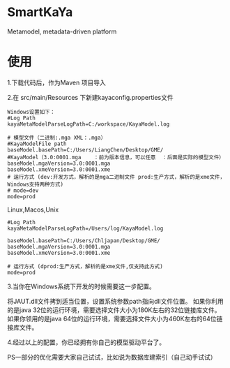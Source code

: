 # SmartKaYa
Metamodel, metadata-driven platform
# 使用
1.下载代码后，作为Maven 项目导入

2.在 src/main/Resources 下新建kayaconfig.properties文件

	Windows设置如下：
	#Log Path
	kayaMetaModelParseLogPath=C:/workspace/KayaModel.log
	
	# 模型文件（二进制:.mga XML：.mga）
	#KayaModelFile path
	baseModel.basePath=C:/Users/LiangChen/Desktop/GME/
	#KayaModel（3.0:0001.mga    ：前为版本信息，可以任意  ：后面是实际的模型文件）
	baseModel.mgaVersion=3.0:0001.mga
	baseModel.xmeVersion=3.0:0001.xme
	# 运行方式 (dev:开发方式，解析的是mga二进制文件 prod:生产方式，解析的是xme文件，Windows支持两种方式)
	# mode=dev
	mode=prod
	

   Linux,Macos,Unix
   
    #Log Path
    kayaMetaModelParseLogPath=/Users/log/KayaModel.log

	baseModel.basePath=C:/Users/Chljapan/Desktop/GME/
	baseModel.mgaVersion=3.0:0001.mga
	baseModel.xmeVersion=3.0:0001.xme
   
    # 运行方式 (dprod:生产方式，解析的是xme文件,仅支持此方式)
    mode=prod

 3.当你在Windows系统下开发的时候需要这一步配置。
 
   将JAUT.dll文件拷到适当位置，设置系统参数path指向dll文件位置。
   如果你利用的是java 32位的运行环境，需要选择文件大小为180K左右的32位链接库文件。
   如果你领用的是java 64位的运行环境，需要选择文件大小为460K左右的64位链接库文件。
   
 4.经过以上的配置，你已经拥有你自己的模型驱动平台了。
 
 PS一部分的优化需要大家自己试试，比如说为数据库建索引（自己动手试试）